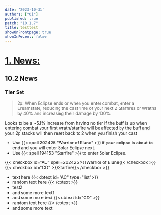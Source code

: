 ```yaml
---
date: '2023-10-31'
authors: ["Oi"]
published: true
patch: "10.1.7"
title: testtest
showOnFrontpage: true
showInRecent: false
---
```



<div id="news">

# [1. News:](#news)

</div>

## 10.2 News
### Tier Set
> 2p: When Eclipse ends or when you enter combat, enter a Dreamstate, reducing the cast time of your next 2 Starfires or Wraths by 40% and increasing their damage by 100%.

Looks to be a ~5.1% increase from having no tier
If the buff is up when entering combat your first wrath/starfire will be affected by the buff and your 2p stacks will then reset back to 2 when you finish your cast


- Use {{< spell 202425 "Warrior of Elune" >}} if your eclipse is about to end and you will enter Solar Eclipse next.
- Use {{< spell 194153 "Starfire" >}} to enter Solar Eclipse.


{{< checkbox id="AC" spell=202425 >}}Warrior of Elune{{< /checkbox >}}
<br>{{< checkbox id="CD" >}}Starfire{{< /checkbox >}}
- text here
{{< cbtext id="AC" type="list">}}
- random text here
{{< /cbtext >}}
- test2
- and some more text1
- and some more text
{{< cbtext id="CD" >}}
- random text here
{{< /cbtext >}}
- and some more text


